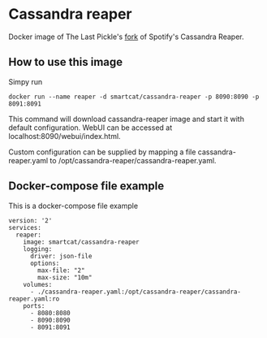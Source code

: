 # Cassandra reaper

Docker image of The Last Pickle's [fork](https://github.com/thelastpickle/cassandra-reaper) of Spotify's Cassandra Reaper.

## How to use this image

Simpy run
```
docker run --name reaper -d smartcat/cassandra-reaper -p 8090:8090 -p 8091:8091
```

This command will download cassandra-reaper image and start it with default configuration. WebUI can be accessed at localhost:8090/webui/index.html.

Custom configuration can be supplied by mapping a file cassandra-reaper.yaml to /opt/cassandra-reaper/cassandra-reaper.yaml.

## Docker-compose file example

This is a docker-compose file example
```
version: '2'
services:
  reaper:
    image: smartcat/cassandra-reaper
    logging:
      driver: json-file
      options:
        max-file: "2"
        max-size: "10m"
    volumes:
      - ./cassandra-reaper.yaml:/opt/cassandra-reaper/cassandra-reaper.yaml:ro
    ports:
      - 8080:8080
      - 8090:8090
      - 8091:8091
```

